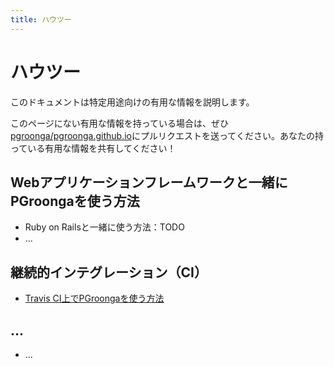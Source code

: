 ```yaml
---
title: ハウツー
---
```


# ハウツー

このドキュメントは特定用途向けの有用な情報を説明します。

このページにない有用な情報を持っている場合は、ぜひ[pgroonga/pgroonga.github.io](https://github.com/pgroonga/pgroonga.github.io)にプルリクエストを送ってください。あなたの持っている有用な情報を共有してください！

## Webアプリケーションフレームワークと一緒にPGroongaを使う方法

  * Ruby on Railsと一緒に使う方法：TODO
  * ...

## 継続的インテグレーション（CI）

  * [Travis CI上でPGroongaを使う方法](travis-ci.html)

## ...

  * ...
